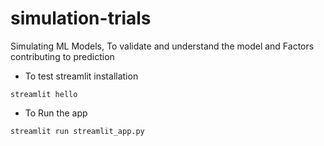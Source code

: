 # simulation-trials
Simulating ML Models, To validate and understand the model and Factors contributing to prediction

- To test streamlit installation 

```
streamlit hello
```


- To Run the app

```
streamlit run streamlit_app.py
```

